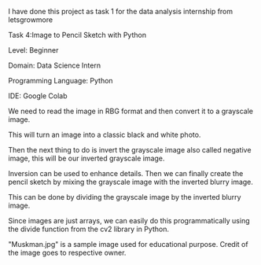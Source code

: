 I have done this project as task 1 for the data analysis internship from letsgrowmore

Task 4:Image to Pencil Sketch with Python

Level: Beginner

Domain: Data Science Intern

Programming Language: Python 

IDE: Google Colab

We need to read the image in RBG format and then convert it to a grayscale image.

This will turn an image into a classic black and white photo. 

Then the next thing to do is invert the grayscale image also called negative image, this will be our inverted grayscale image.

Inversion can be used to enhance details. Then we can finally create the pencil sketch by mixing the grayscale image with the inverted blurry image.

This can be done by dividing the grayscale image by the inverted blurry image. 

Since images are just arrays, we can easily do this programmatically using the divide function from the cv2 library in Python.

"Muskman.jpg" is a sample image used for educational purpose. Credit of the image goes to respective owner.
